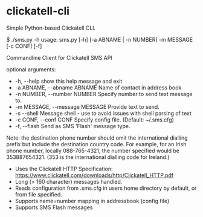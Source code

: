 # clickatell-cli
Simple Python-based Clickatell CLI.

$ ./sms.py -h
usage: sms.py [-h] [-a ABNAME | -n NUMBER] -m MESSAGE [-c CONF] [-f]

Commandline Client for Clickatell SMS API

optional arguments:
 * -h, --help            show this help message and exit
 * -a ABNAME, --abname ABNAME          Name of contact in address book
 * -n NUMBER, --number NUMBER          Specify number to send text message to.
 * -m MESSAGE, --message MESSAGE       Provide text to send.
 * -s --shell                          Message shell - use to avoid issues with shell parsing of text
 * -c CONF, --conf CONF                Specify config file. (Default: ~/.sms.cfg)
 * -f, --flash                         Send as SMS 'Flash' message type.

Note: the destination phone number should omit the international dialling prefix but include the destination 
country code. For example, for an Irish phone number, locally 088-765-4321, the number specified would be 353887654321.
(353 is the international dialling code for Ireland.)

 * Uses the Clickatell HTTP Specification: https://www.clickatell.com/downloads/http/Clickatell_HTTP.pdf
 * Long (> 160 character) messages handled.
 * Reads configuration from .sms.cfg in users home directory by default, or from file specified.
 * Supports name=number mapping in addressbook (config file)
 * Supports SMS Flash messages
